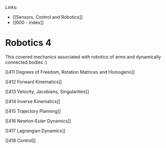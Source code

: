 Links:
- [[Sensors, Control and Robotics]]
- [[000 - index]]
# Robotics 4

This covered mechanics associated with robotics of arms and dynamically connected bodies :)

[[411 Degrees of Freedom, Rotation Matrices and Homogeno]]

[[412 Forward Kinematics]]

[[413 Velocity, Jacobians, Singularities]]

[[414 Inverse Kinematics]]

[[415 Trajectory Planning]]

[[416 Newton-Euler Dynamics]]

[[417 Lagrangian Dynamics]]

[[418 Control]]

